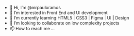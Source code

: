 - 👋 Hi, I’m @mrpauloramos
- 👀 I’m interested in Front End and UI development
- 🌱 I’m currently learning HTML5 | CSS3 | Figma | UI | Design
- 💞️ I’m looking to collaborate on low complexity projects
- 📫 How to reach me ...

<!---
mrpauloramos/mrpauloramos is a ✨ special ✨ repository because its `README.md` (this file) appears on your GitHub profile.
You can click the Preview link to take a look at your changes.
--->
